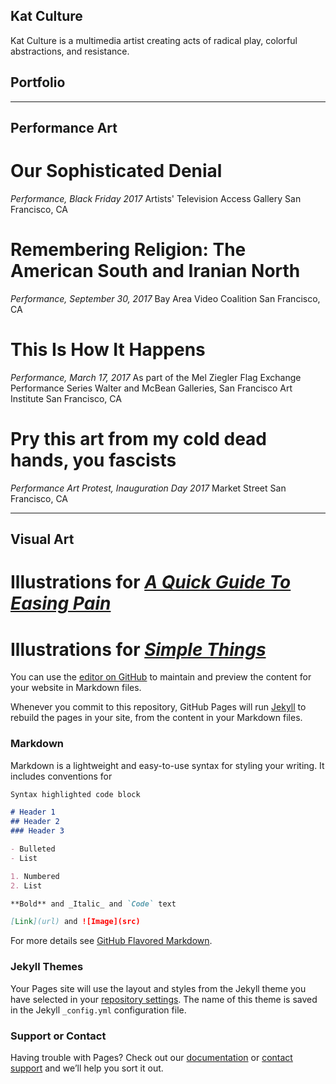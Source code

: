 ## Kat Culture

Kat Culture is a multimedia artist creating acts of radical play, colorful abstractions, and resistance. 

## Portfolio

----------------------------------


## Performance Art

# Our Sophisticated Denial 
_Performance, Black Friday 2017_
Artists' Television Access Gallery
San Francisco, CA

# Remembering Religion: The American South and Iranian North 
_Performance, September 30, 2017_
Bay Area Video Coalition
San Francisco, CA

# This Is How It Happens
_Performance, March 17, 2017_
As part of the Mel Ziegler Flag Exchange Performance Series
Walter and McBean Galleries, San Francisco Art Institute
San Francisco, CA

# Pry this art from my cold dead hands, you fascists
_Performance Art Protest, Inauguration Day 2017_
Market Street
San Francisco, CA

----------------------------------

## Visual Art

# Illustrations for [_A Quick Guide To Easing Pain_](https://www.amazon.com/Quick-Guide-Easing-Pain-Workplace/dp/1548438022/ref=sr_1_1?ie=UTF8&qid=1511815287&sr=8-1&keywords=shara+ogin)

# Illustrations for [_Simple Things_](https://chicagoliterati.com/2017/04/28/simple-things-by-elizeya-quate-featuring-art-by-kay-culture/) 


You can use the [editor on GitHub](https://github.com/katculture/katculture.github.io/edit/master/index.md) to maintain and preview the content for your website in Markdown files.

Whenever you commit to this repository, GitHub Pages will run [Jekyll](https://jekyllrb.com/) to rebuild the pages in your site, from the content in your Markdown files.

### Markdown

Markdown is a lightweight and easy-to-use syntax for styling your writing. It includes conventions for

```markdown
Syntax highlighted code block

# Header 1
## Header 2
### Header 3

- Bulleted
- List

1. Numbered
2. List

**Bold** and _Italic_ and `Code` text

[Link](url) and ![Image](src)
```

For more details see [GitHub Flavored Markdown](https://guides.github.com/features/mastering-markdown/).

### Jekyll Themes

Your Pages site will use the layout and styles from the Jekyll theme you have selected in your [repository settings](https://github.com/katculture/katculture.github.io/settings). The name of this theme is saved in the Jekyll `_config.yml` configuration file.

### Support or Contact

Having trouble with Pages? Check out our [documentation](https://help.github.com/categories/github-pages-basics/) or [contact support](https://github.com/contact) and we’ll help you sort it out.
